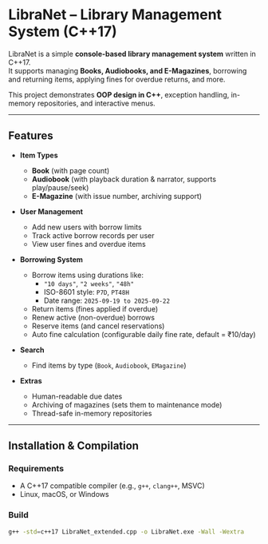 #  LibraNet – Library Management System (C++17)

LibraNet is a simple **console-based library management system** written in C++17.  
It supports managing **Books, Audiobooks, and E-Magazines**, borrowing and returning items, applying fines for overdue returns, and more.  

This project demonstrates **OOP design in C++**, exception handling, in-memory repositories, and interactive menus.

---

##  Features

- **Item Types**
  -  **Book** (with page count)
  -  **Audiobook** (with playback duration & narrator, supports play/pause/seek)
  -  **E-Magazine** (with issue number, archiving support)

- **User Management**
  - Add new users with borrow limits
  - Track active borrow records per user
  - View user fines and overdue items

- **Borrowing System**
  - Borrow items using durations like:
    - `"10 days"`, `"2 weeks"`, `"48h"`
    - ISO-8601 style: `P7D`, `PT48H`
    - Date range: `2025-09-19 to 2025-09-22`
  - Return items (fines applied if overdue)
  - Renew active (non-overdue) borrows
  - Reserve items (and cancel reservations)
  - Auto fine calculation (configurable daily fine rate, default = ₹10/day)

- **Search**
  - Find items by type (`Book`, `Audiobook`, `EMagazine`)

- **Extras**
  - Human-readable due dates
  - Archiving of magazines (sets them to maintenance mode)
  - Thread-safe in-memory repositories

---

## Installation & Compilation

### Requirements
- A C++17 compatible compiler (e.g., `g++`, `clang++`, MSVC)
- Linux, macOS, or Windows

### Build
```bash
g++ -std=c++17 LibraNet_extended.cpp -o LibraNet.exe -Wall -Wextra
